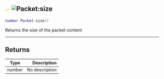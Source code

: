 ## ![shared](../../.gitbook/assets/shared.png) ![Packet](./readme/packet "mention"):size

```lua
number Packet:size()
```

Returns the size of the packet content

------
## Returns

| Type   | Description |
| ------ | ----------: |
| number | No description |

